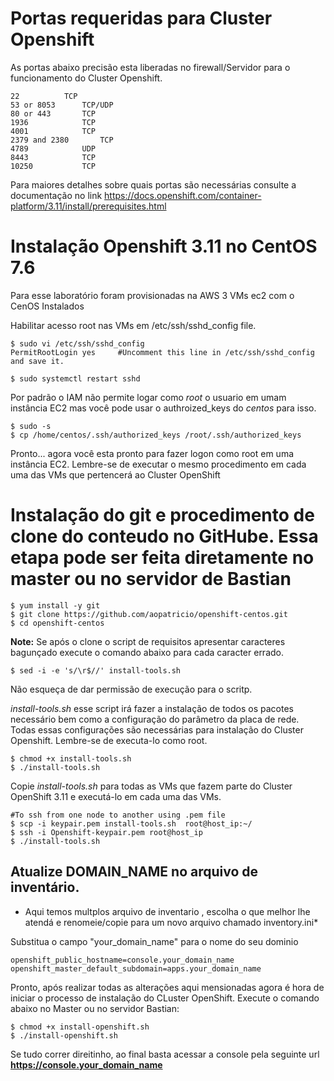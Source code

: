 # Portas requeridas para Cluster Openshift

As portas abaixo precisão esta liberadas no firewall/Servidor para o funcionamento do Cluster Openshift.
```
22 			TCP
53 or 8053		TCP/UDP
80 or 443		TCP
1936			TCP
4001			TCP
2379 and 2380		TCP
4789			UDP
8443			TCP
10250			TCP
```
Para maiores detalhes sobre quais portas são necessárias consulte a documentação no link https://docs.openshift.com/container-platform/3.11/install/prerequisites.html


# Instalação Openshift 3.11 no CentOS 7.6
Para esse laboratório foram provisionadas na AWS 3 VMs ec2 com o CenOS Instalados

Habilitar acesso root nas VMs em /etc/ssh/sshd_config file. 

```
$ sudo vi /etc/ssh/sshd_config
PermitRootLogin yes    	#Uncomment this line in /etc/ssh/sshd_config and save it.
	 
$ sudo systemctl restart sshd
```

Por padrão o IAM não permite logar como *root* o usuario em umam instância EC2 mas você pode usar o authroized_keys do *centos* para isso.

```
$ sudo -s
$ cp /home/centos/.ssh/authorized_keys /root/.ssh/authorized_keys
```

Pronto... agora você esta pronto para fazer logon como root em uma instância EC2. Lembre-se de executar o mesmo procedimento em cada uma das VMs que pertencerá ao Cluster OpenShift

# Instalação do git e procedimento de clone do conteudo no GitHube. Essa etapa pode ser feita diretamente no master ou no servidor de Bastian

```
$ yum install -y git
$ git clone https://github.com/aopatricio/openshift-centos.git
$ cd openshift-centos
```

**Note:** Se após o clone o script de requisitos apresentar caracteres bagunçado execute o comando abaixo para cada caracter errado.

```
$ sed -i -e 's/\r$//' install-tools.sh
```


Não esqueça de dar permissão de execução para o scritp.

*install-tools.sh* esse script irá fazer a instalação de todos os pacotes necessário bem como a configuração do parâmetro da placa de rede. Todas essas configurações são necessárias para instalação do Cluster Openshift. Lembre-se de executa-lo como root.

```
$ chmod +x install-tools.sh
$ ./install-tools.sh
```

Copie *install-tools.sh* para todas as VMs que fazem parte do Cluster OpenShift 3.11 e executá-lo em cada uma das VMs.

```
#To ssh from one node to another using .pem file
$ scp -i keypair.pem install-tools.sh  root@host_ip:~/
$ ssh -i Openshift-keypair.pem root@host_ip
$ ./install-tools.sh
```


## Atualize DOMAIN_NAME no arquivo de inventário.


* Aqui temos multplos arquivo de inventario , escolha o que melhor lhe atendá e renomeie/copie para um novo arquivo chamado inventory.ini*

Substitua o campo "your_domain_name" para o nome do seu dominio
```
openshift_public_hostname=console.your_domain_name
openshift_master_default_subdomain=apps.your_domain_name
```

Pronto, após realizar todas as alterações aqui mensionadas agora é hora de iniciar o processo de instalação do CLuster OpenShift. Execute o comando abaixo no Master ou no servidor Bastian:

```
$ chmod +x install-openshift.sh
$ ./install-openshift.sh
```

Se tudo correr direitinho, ao final basta acessar a console pela seguinte url  **https://console.your_domain_name**
